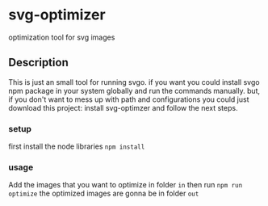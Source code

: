# svg-optimizer
optimization tool for svg images

## Description

This is just an small tool for running svgo.
if you want you could install svgo npm package in your system globally and run the commands manually.
but, if you don't want to mess up with path and configurations you could just download this project: install svg-optimzer and follow the next steps.

### setup
first install the node libraries
`npm install`

### usage
Add the images that you want to optimize in folder `in`
then run `npm run optimize`
the optimized images are gonna be in folder `out`

